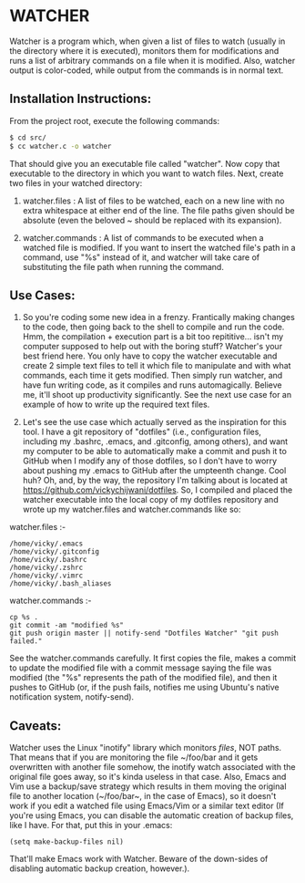 WATCHER
=======

Watcher is a program which, when given a list of files to watch (usually in the directory where it is executed), monitors them for modifications and runs a list of arbitrary commands on a file when it is modified. Also, watcher output is color-coded, while output from the commands is in normal text.


Installation Instructions:
--------------------------
From the project root, execute the following commands:

```sh
$ cd src/
$ cc watcher.c -o watcher
```

That should give you an executable file called "watcher". Now copy that executable to the directory in which you want to watch files. Next, create two files in your watched directory:

1. watcher.files : A list of files to be watched, each on a new line with no extra whitespace at either end of the line. The file paths given should be absolute (even the beloved ~ should be replaced with its expansion).

2. watcher.commands : A list of commands to be executed when a watched file is modified. If you want to insert the watched file's path in a command, use "%s" instead of it, and watcher will take care of substituting the file path when running the command.


Use Cases:
----------
1. So you're coding some new idea in a frenzy. Frantically making changes to the code, then going back to the shell to compile and run the code. Hmm, the compilation + execution part is a bit too repititive... isn't my computer supposed to help out with the boring stuff? Watcher's your best friend here. You only have to copy the watcher executable and create 2 simple text files to tell it which file to manipulate and with what commands, each time it gets modified. Then simply run watcher, and have fun writing code, as it compiles and runs automagically. Believe me, it'll shoot up productivity significantly. See the next use case for an example of how to write up the required text files.

2. Let's see the use case which actually served as the inspiration for this tool. I have a git repository of "dotfiles" (i.e., configuration files, including my .bashrc, .emacs, and .gitconfig, among others), and want my computer to be able to automatically make a commit and push it to GitHub when I modify any of those dotfiles, so I don't have to worry about pushing my .emacs to GitHub after the umpteenth change. Cool huh? Oh, and, by the way, the repository I'm talking about is located at https://github.com/vickychijwani/dotfiles. So, I compiled and placed the watcher executable into the local copy of my dotfiles repository and wrote up my watcher.files and watcher.commands like so:

watcher.files :-

```
/home/vicky/.emacs
/home/vicky/.gitconfig
/home/vicky/.bashrc
/home/vicky/.zshrc
/home/vicky/.vimrc
/home/vicky/.bash_aliases
```

watcher.commands :-

```
cp %s .
git commit -am "modified %s"
git push origin master || notify-send "Dotfiles Watcher" "git push failed."
```

See the watcher.commands carefully. It first copies the file, makes a commit to update the modified file with a commit message saying the file was modified (the "%s" represents the path of the modified file), and then it pushes to GitHub (or, if the push fails, notifies me using Ubuntu's native notification system, notify-send).


Caveats:
--------
Watcher uses the Linux "inotify" library which monitors *files*, NOT paths. That means that if you are monitoring the file ~/foo/bar and it gets overwritten with another file somehow, the inotify watch associated with the original file goes away, so it's kinda useless in that case. Also, Emacs and Vim use a backup/save strategy which results in them moving the original file to another location (~/foo/bar~, in the case of Emacs), so it doesn't work if you edit a watched file using Emacs/Vim or a similar text editor (If you're using Emacs, you can disable the automatic creation of backup files, like I have. For that, put this in your .emacs:

```elisp
(setq make-backup-files nil)
```

That'll make Emacs work with Watcher. Beware of the down-sides of disabling automatic backup creation, however.).
